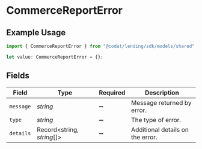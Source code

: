 # CommerceReportError

## Example Usage

```typescript
import { CommerceReportError } from "@codat/lending/sdk/models/shared";

let value: CommerceReportError = {};
```

## Fields

| Field                            | Type                             | Required                         | Description                      |
| -------------------------------- | -------------------------------- | -------------------------------- | -------------------------------- |
| `message`                        | *string*                         | :heavy_minus_sign:               | Message returned by error.       |
| `type`                           | *string*                         | :heavy_minus_sign:               | The type of error.               |
| `details`                        | Record<string, *string*[]>       | :heavy_minus_sign:               | Additional details on the error. |